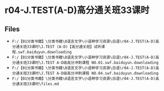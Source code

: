 # r04-J.TEST(A-D)高分通关班33课时

## Files

- `F:/【01分类书籍】\分类书籍\8语言文字\小语种学习资源\日语\r04-J.TEST(A-D)高分通关班33课时\J.TEST (A-D)【高分通关班】试听课程.swf.baiduyun.downloading`
- `F:/【01分类书籍】\分类书籍\8语言文字\小语种学习资源\日语\r04-J.TEST(A-D)高分通关班33课时\J.TEST A-D级高分冲刺课程 NO.01.swf.baiduyun.downloading`
- `F:/【01分类书籍】\分类书籍\8语言文字\小语种学习资源\日语\r04-J.TEST(A-D)高分通关班33课时\J.TEST A-D级高分冲刺课程 NO.04.swf.baiduyun.downloading`
- `F:/【01分类书籍】\分类书籍\8语言文字\小语种学习资源\日语\r04-J.TEST(A-D)高分通关班33课时\files.md`
